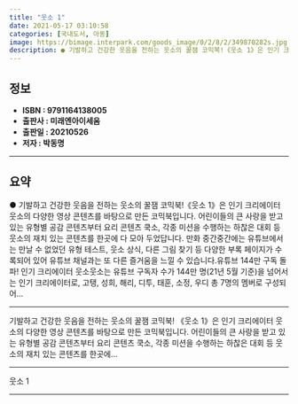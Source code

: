 ```yaml
---
title: "웃소 1"
date: 2021-05-17 03:10:58
categories: [국내도서, 아동]
image: https://bimage.interpark.com/goods_image/0/2/8/2/349870282s.jpg
description: ● 기발하고 건강한 웃음을 전하는 웃소의 꿀잼 코믹북!《웃소 1》은 인기 크리에이터 웃소의 다양한 영상 콘텐츠를 바탕으로 만든 코믹북입니다. 어린이들의 큰 사랑을 받고 있는 유형별 공감 콘텐츠부터 요리 콘텐츠 쿡소, 각종 미션을 수행하는 하찮은 대회 등 웃소의 재치 있는 콘텐츠를 한곳
---
```


## **정보**

- **ISBN : 9791164138005**
- **출판사 : 미래엔아이세움**
- **출판일 : 20210526**
- **저자 : 박동명**

------



## **요약**

●  기발하고 건강한 웃음을 전하는 웃소의 꿀잼 코믹북!《웃소 1》은 인기 크리에이터 웃소의 다양한 영상 콘텐츠를 바탕으로 만든 코믹북입니다. 어린이들의 큰 사랑을 받고 있는 유형별 공감 콘텐츠부터 요리 콘텐츠 쿡소, 각종 미션을 수행하는 하찮은 대회 등 웃소의 재치 있는 콘텐츠를 한곳에 다 모아 두었답니다. 만화 중간중간에는 유튜브에서는 만날 수 없었던 유형 테스트, 웃소 상식, 다른 그림 찾기 등 다양한 부록 페이지가 수록되어 있어 유튜브 채널과는 또 다른 즐거움을 느낄 수 있습니다.유튜브 144만 구독 돌파! 인기 크리에이터 웃소웃소는 유튜브 구독자 수가 144만 명(21년 5월 기준)을 넘어서는 인기 크리에이터로, 고탱, 성희, 해리, 디투, 태훈, 소정, 우디 총 7명의 멤버로 구성되어...

------

기발하고 건강한 웃음을 전하는 웃소의 꿀잼 코믹북!
《웃소 1》은 인기 크리에이터 웃소의 다양한 영상 콘텐츠를 바탕으로 만든 코믹북입니다. 어린이들의 큰 사랑을 받고 있는 유형별 공감 콘텐츠부터 요리 콘텐츠 쿡소, 각종 미션을 수행하는 하찮은 대회 등 웃소의 재치 있는 콘텐츠를 한곳에... 

------


웃소 1 

------


